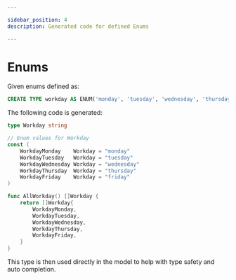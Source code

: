 ```yaml
---

sidebar_position: 4
description: Generated code for defined Enums

---
```


# Enums

Given enums defined as:

```sql
CREATE TYPE workday AS ENUM('monday', 'tuesday', 'wednesday', 'thursday', 'friday');
```

The following code is generated:

```go
type Workday string

// Enum values for Workday
const (
	WorkdayMonday    Workday = "monday"
	WorkdayTuesday   Workday = "tuesday"
	WorkdayWednesday Workday = "wednesday"
	WorkdayThursday  Workday = "thursday"
	WorkdayFriday    Workday = "friday"
)

func AllWorkday() []Workday {
	return []Workday{
		WorkdayMonday,
		WorkdayTuesday,
		WorkdayWednesday,
		WorkdayThursday,
		WorkdayFriday,
	}
}
```

This type is then used directly in the model to help with type safety and auto completion.

